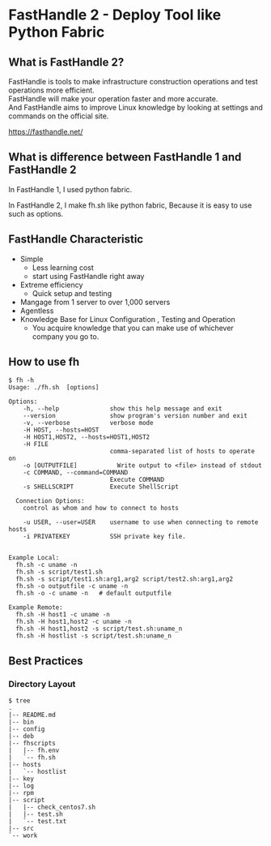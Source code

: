 # FastHandle 2 - Deploy Tool like Python Fabric

## What is FastHandle 2?

FastHandle is tools to make infrastructure construction operations and test operations more efficient.  
FastHandle will make your operation faster and more accurate.  
And FastHandle aims to improve Linux knowledge by looking at settings and commands on the official site.  
  
https://fasthandle.net/


## What is difference between FastHandle 1 and FastHandle 2

In FastHandle 1, I used python fabric.

In FastHandle 2, I make fh.sh like python fabric,
Because it is easy to use such as options. 

## FastHandle Characteristic

* Simple
  * Less learning cost
  * start using FastHandle right away
* Extreme efficiency
  * Quick setup and testing
* Mangage from 1 server to over 1,000 servers
* Agentless
* Knowledge Base for Linux Configuration , Testing and Operation 
  * You acquire knowledge that you can make use of whichever company you go to.


## How to use fh
```
$ fh -h
Usage: ./fh.sh  [options]

Options:
    -h, --help              show this help message and exit
    --version               show program's version number and exit
    -v, --verbose           verbose mode
    -H HOST, --hosts=HOST   
    -H HOST1,HOST2, --hosts=HOST1,HOST2
    -H FILE
                            comma-separated list of hosts to operate on
    -o [OUTPUTFILE]           Write output to <file> instead of stdout
    -c COMMAND, --command=COMMAND
                            Execute COMMAND
    -s SHELLSCRIPT          Execute ShellScript

  Connection Options:
    control as whom and how to connect to hosts

    -u USER, --user=USER    username to use when connecting to remote hosts
    -i PRIVATEKEY           SSH private key file.


Example Local:
  fh.sh -c uname -n
  fh.sh -s script/test1.sh
  fh.sh -s script/test1.sh:arg1,arg2 script/test2.sh:arg1,arg2
  fh.sh -o outputfile -c uname -n
  fh.sh -o -c uname -n   # default outputfile

Example Remote:
  fh.sh -H host1 -c uname -n
  fh.sh -H host1,host2 -c uname -n
  fh.sh -H host1,host2 -s script/test.sh:uname_n
  fh.sh -H hostlist -s script/test.sh:uname_n
```


## Best Practices

### Directory Layout
```
$ tree
.
|-- README.md
|-- bin
|-- config
|-- deb
|-- fhscripts
|   |-- fh.env
|   `-- fh.sh
|-- hosts
|   `-- hostlist
|-- key
|-- log
|-- rpm
|-- script
|   |-- check_centos7.sh
|   |-- test.sh
|   `-- test.txt
|-- src
`-- work
```



